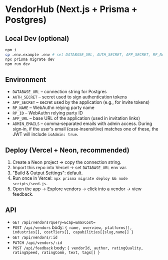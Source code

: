 # VendorHub (Next.js + Prisma + Postgres)

## Local Dev (optional)
```bash
npm i
cp .env.example .env # set DATABASE_URL, AUTH_SECRET, APP_SECRET, RP_NAME, RP_ID, APP_URL, ADMIN_EMAILS
npx prisma migrate dev
npm run dev
```
## Environment

- `DATABASE_URL` – connection string for Postgres
- `AUTH_SECRET` – secret used to sign authentication tokens
- `APP_SECRET` – secret used by the application (e.g., for invite tokens)
- `RP_NAME` – WebAuthn relying party name
- `RP_ID` – WebAuthn relying party ID
- `APP_URL` – base URL of the application (used in invitation links)
- `ADMIN_EMAILS` – comma‑separated emails with admin access. During sign‑in, if the user's email (case‑insensitive) matches one of these, the JWT will include `isAdmin: true`.

## Deploy (Vercel + Neon, recommended)

1. Create a Neon project → copy the connection string.
2. Import this repo into Vercel → set `DATABASE_URL` env var.
3. "Build & Output Settings": default.
4. Run once in Vercel: `npx prisma migrate deploy && node scripts/seed.js`.
5. Open the app → Explore vendors → click into a vendor → view feedback.

## API
- `GET /api/vendors?query=&cap=&maxCost=`
- `POST /api/vendors` body: `{ name, overview, platforms[], industries[], costTiers[], capabilities[{slug,name}] }`
- `GET /api/vendors/:id`
- `PATCH /api/vendors/:id`
- `POST /api/feedback` body: `{ vendorId, author, ratingQuality, ratingSpeed, ratingComm, text, tags[] }`

